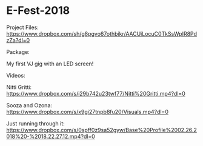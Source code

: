 # E-Fest-2018

Project Files:
https://www.dropbox.com/sh/g8pgvo67othbikr/AACUiLocuC0TkSsWpIR8PdzZa?dl=0

Package:


My first VJ gig with an LED screen!

Videos:

Nitti Gritti:
https://www.dropbox.com/s/i29b742u23twf77/Nitti%20Gritti.mp4?dl=0

Sooza and Ozona:
https://www.dropbox.com/s/x9gi27tnpb8fu20/Visuals.mp4?dl=0

Just running through it:
https://www.dropbox.com/s/0spff0z9sa52gyw/Base%20Profile%2002.26.2018%20-%2018.22.27.12.mp4?dl=0


